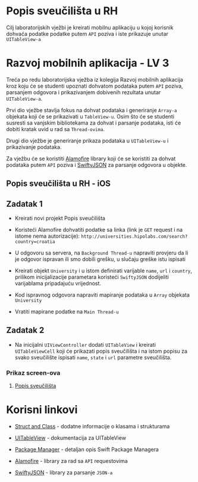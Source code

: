 # Popis sveučilišta u RH
Cilj laboratorijskih vježbi je kreirati mobilnu aplikaciju u kojoj korisnik dohvaća podatke podatke putem `API` poziva i iste prikazuje unutar `UITableView-a`

# Razvoj mobilnih aplikacija - LV 3

Treća po redu laboratorijska vježba iz kolegija Razvoj mobilnih aplikacija kroz koju će se studenti upoznati dohvatom podataka putem `API` poziva, parsanjem odgovora i prikazivanjem dobivenih rezultata unutar `UITableView-a`.

  

Prvi dio vježbe stavlja fokus na dohvat podataka i generiranje `Array-a` objekata koji će se prikazivati u `TableView-u`. Osim što će se studenti susresti  sa vanjskim bibliotekama za dohvat i parsanje podataka, isti će dobiti kratak uvid u rad sa `Thread-ovima`.

  

Drugi dio vježbe je generiranje prikaza podataka u `UITableView-u` i prikazivanje podataka.

  
Za vježbu će se koristiti [Alamofire](https://github.com/Alamofire/Alamofire) library koji će se koristiti za dohvat podataka putem `API` poziva i [SwiftyJSON](https://github.com/SwiftyJSON/SwiftyJSON) za parsanje odgovora u objekte.

  

## Popis sveučilišta u RH - iOS

## Zadatak 1

- Kreirati novi projekt Popis sveučilišta

- Koristeći Alamofire dohvatiti podatke sa linka (link je `GET` request i na istome nema autorizacije): `http://universities.hipolabs.com/search?country=croatia`

- U odgovoru sa servera, na `Background Thread-u` napraviti provjeru da li je odgovor ispravan ili smo dobili grešku, u slučaju greške istu ispisati

- Kreirati objekt `University` i u istom definirati varijable `name`, `url` i `country`, prilikom inicijalizacije parametara koristeći `SwiftyJSON` dodijeliti varijablama pripadajuću vrijednost.

- Kod ispravnog odgovora napraviti mapiranje podataka u `Array` objekata `University`

- Vratiti mapirane podatke na `Main Thread-u`

## Zadatak 2

- Na inicijalni `UIViewController` dodati `UITableView` i kreirati `UITableViewCell` koji će prikazati popis sveučilišta i na istom popisu za svako sveučilište ispisati `name`, `state` i `url` parametre sveučilišta. 


### Prikaz screen-ova
1. [Popis sveučilišta](https://raw.githubusercontent.com/ibarisic05/MyDestinations/master/photos/lista_destinacija.png)

# Korisni linkovi

-  [Struct and Class](https://docs.swift.org/swift-book/LanguageGuide/ClassesAndStructures.html) - dodatne informacije o klasama i strukturama

-  [UITableView](https://developer.apple.com/documentation/uikit/uitableview) - dokumentacija za UITableView

- [Package Manager](https://swift.org/package-manager/) - detaljan opis Swift Package Managera

- [Alamofire](https://github.com/Alamofire/Alamofire) - library za rad sa `API` requestovima

- [SwiftyJSON](https://github.com/SwiftyJSON/SwiftyJSON) - library za parsanje `JSON-a`
